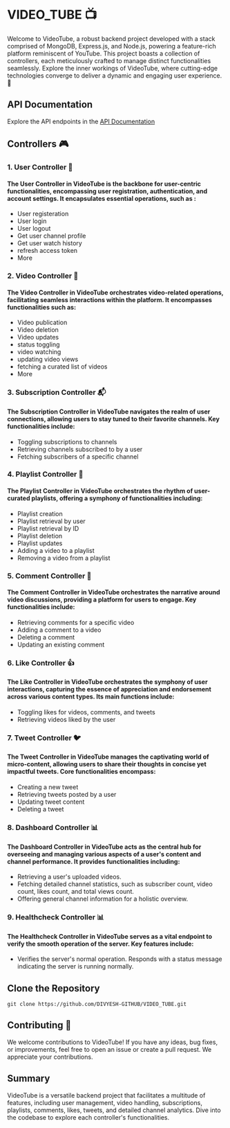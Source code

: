 # VIDEO_TUBE 📺

Welcome to VideoTube, a robust backend project developed with a stack comprised of MongoDB, Express.js, and Node.js, powering a feature-rich platform reminiscent of YouTube. This project boasts a collection of controllers, each meticulously crafted to manage distinct functionalities seamlessly. Explore the inner workings of VideoTube, where cutting-edge technologies converge to deliver a dynamic and engaging user experience. 🚀

## API Documentation

Explore the API endpoints in the [API Documentation](https://documenter.getpostman.com/view/29755499/2s9YyvBgAF)

## Controllers 🎮

### 1. User Controller 👤
#### The User Controller in VideoTube is the backbone for user-centric functionalities, encompassing user registration, authentication, and account settings. It encapsulates essential operations, such as : 
- User registeration
- User login
- User logout
- Get user channel profile
- Get user watch history
- refresh access token
- More

### 2. Video Controller 🎥
#### The Video Controller in VideoTube orchestrates video-related operations, facilitating seamless interactions within the platform. It encompasses functionalities such as: 
- Video publication
- Video deletion
- Video updates
- status toggling
- video watching
- updating video views
- fetching a curated list of videos
- More

### 3. Subscription Controller 📬
#### The Subscription Controller in VideoTube navigates the realm of user connections, allowing users to stay tuned to their favorite channels. Key functionalities include:
- Toggling subscriptions to channels
- Retrieving channels subscribed to by a user
- Fetching subscribers of a specific channel


### 4. Playlist Controller 🎵
#### The Playlist Controller in VideoTube orchestrates the rhythm of user-curated playlists, offering a symphony of functionalities including:
- Playlist creation
- Playlist retrieval by user
- Playlist retrieval by ID
- Playlist deletion
- Playlist updates
- Adding a video to a playlist
- Removing a video from a playlist

### 5. Comment Controller 💬
#### The Comment Controller in VideoTube orchestrates the narrative around video discussions, providing a platform for users to engage. Key functionalities include:
- Retrieving comments for a specific video
- Adding a comment to a video
- Deleting a comment
- Updating an existing comment

### 6. Like Controller 👍
#### The Like Controller in VideoTube orchestrates the symphony of user interactions, capturing the essence of appreciation and endorsement across various content types. Its main functions include:
- Toggling likes for videos, comments, and tweets
- Retrieving videos liked by the user

### 7. Tweet Controller 🐦
#### The Tweet Controller in VideoTube manages the captivating world of micro-content, allowing users to share their thoughts in concise yet impactful tweets. Core functionalities encompass:
- Creating a new tweet
- Retrieving tweets posted by a user
- Updating tweet content
- Deleting a tweet

### 8. Dashboard Controller 📊
#### The Dashboard Controller in VideoTube acts as the central hub for overseeing and managing various aspects of a user's content and channel performance. It provides functionalities including:
- Retrieving a user's uploaded videos.
- Fetching detailed channel statistics, such as subscriber count, video count, likes count, and total views count.
- Offering general channel information for a holistic overview.

### 9. Healthcheck Controller 📊
#### The Healthcheck Controller in VideoTube serves as a vital endpoint to verify the smooth operation of the server. Key features include:
- Verifies the server's normal operation. Responds with a status message indicating the server is running normally.

## Clone the Repository

```
git clone https://github.com/DIVYESH-GITHUB/VIDEO_TUBE.git
```
## Contributing 🤝
We welcome contributions to VideoTube! If you have any ideas, bug fixes, or improvements, feel free to open an issue or create a pull request. We appreciate your contributions.

## Summary
VideoTube is a versatile backend project that facilitates a multitude of features, including user management, video handling, subscriptions, playlists, comments, likes, tweets, and detailed channel analytics. Dive into the codebase to explore each controller's functionalities.



